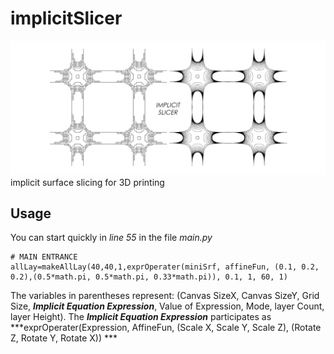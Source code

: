 # implicitSlicer
![titleImg](img/titleImg.jpg)
implicit surface slicing for 3D printing
## Usage
You can start quickly in *line 55* in the file *main.py*
```
# MAIN ENTRANCE
allLay=makeAllLay(40,40,1,exprOperater(miniSrf, affineFun, (0.1, 0.2, 0.2),(0.5*math.pi, 0.5*math.pi, 0.33*math.pi)), 0.1, 1, 60, 1)
```
The variables in parentheses represent:
(Canvas SizeX, Canvas SizeY, Grid Size, ***Implicit Equation Expression***, Value of Expression, Mode, layer Count, layer Height).
The ***Implicit Equation Expression*** participates as ***exprOperater(Expression, AffineFun, (Scale X, Scale Y, Scale Z), (Rotate Z, Rotate Y, Rotate X)) ***
